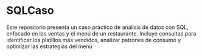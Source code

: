 # SQLCaso
Este repositorio presenta un caso práctico de análisis de datos con SQL, enfocado en las ventas y el menú de un restaurante. Incluye consultas para identificar los platillos más vendidos, analizar patrones de consumo y optimizar las estrategias del menú
